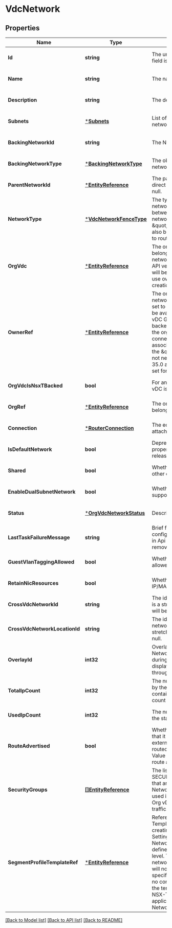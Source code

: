 # VdcNetwork

## Properties
Name | Type | Description | Notes
------------ | ------------- | ------------- | -------------
**Id** | **string** | The unique ID for the network. This field is read-only. | [optional] [default to null]
**Name** | **string** | The name of the network. | [optional] [default to null]
**Description** | **string** | The description of the network. | [optional] [default to null]
**Subnets** | [***Subnets**](Subnets.md) | List of subnets configured for the network. | [optional] [default to null]
**BackingNetworkId** | **string** | The NSX id of the backing network. | [optional] [default to null]
**BackingNetworkType** | [***BackingNetworkType**](BackingNetworkType.md) | The object type of the backing network. | [optional] [default to null]
**ParentNetworkId** | [***EntityReference**](EntityReference.md) | The parent network if the network is a direct network, otherwise it will be null. | [optional] [default to null]
**NetworkType** | [***VdcNetworkFenceType**](VdcNetworkFenceType.md) | The type of network. Changing the network type allows converting between an isolated and routed network. Note that the \&quot;connection\&quot; field must also be set if converting from isolated to routed network.  | [optional] [default to null]
**OrgVdc** | [***EntityReference**](EntityReference.md) | The organization vDC the network belongs to. This should be unset if the network is owned by a vDC Group. For API version 35.0 and above, this field will be treated as read only. Please use ownerRef for new network creation.  | [optional] [default to null]
**OwnerRef** | [***EntityReference**](EntityReference.md) | The org vDC or vDC Group that this network belongs to. If the ownerRef is set to a vDC Group, this network will be available across all the vDCs in the vDC Group. If the vDC Group is backed by a NSX-V network provider, the org vDC network is automatically connected to the distributed router associated with the vDC Group and the \&quot;connection\&quot; field does not need to be set. For API version 35.0 and above, this field should be set for network creation.  | [optional] [default to null]
**OrgVdcIsNsxTBacked** | **bool** | For an Org vDC network, whether the vDC is backed by NSX-T. | [optional] [default to null]
**OrgRef** | [***EntityReference**](EntityReference.md) | The organization to which the network belongs. | [optional] [default to null]
**Connection** | [***RouterConnection**](RouterConnection.md) | The edge gateway that the network is attached to.  | [optional] [default to null]
**IsDefaultNetwork** | **bool** | Deprecated unused field, this property will be removed in future release.  | [optional] [default to null]
**Shared** | **bool** | Whether this network is shared with other organization vDCs. | [optional] [default to null]
**EnableDualSubnetNetwork** | **bool** | Whether or not this network will support two subnets | [optional] [default to null]
**Status** | [***OrgVdcNetworkStatus**](OrgVdcNetworkStatus.md) | Description of the network&#39;s status.  | [optional] [default to null]
**LastTaskFailureMessage** | **string** | Brief failure message if the last configuration task failed. Deprecated in Api 33.0, this property will be removed in next release.  | [optional] [default to null]
**GuestVlanTaggingAllowed** | **bool** | Whether guest VLAN tagging is allowed. | [optional] [default to null]
**RetainNicResources** | **bool** | Whether network resources such as IP/MAC Addresses are to be retained. | [optional] [default to null]
**CrossVdcNetworkId** | **string** | The id of the cross vdc network if this is a stretched network, otherwise it will be null. | [optional] [default to null]
**CrossVdcNetworkLocationId** | **string** | The id of the org from which this network can be managed if this is a stretched network, otherwise it will be null. | [optional] [default to null]
**OverlayId** | **int32** | Overlay connectivity ID for this Network. This field is used on creation during POST only and will not be displayed on an object returned through GET or PUT.  | [optional] [default to null]
**TotalIpCount** | **int32** | The number of IP addresses defined by the static ip pools. If the network contains any IpV6 subnets, the total ip count will be null. | [optional] [default to null]
**UsedIpCount** | **int32** | The number of IP address used from the static ip pools. | [optional] [default to null]
**RouteAdvertised** | **bool** | Whether this network is advertised so that it can be routed out to the external networks. This applies only to routed network backed by NSX-T. Value will be unset or set to false if route advertisement is not applicable.  | [optional] [default to null]
**SecurityGroups** | [**[]EntityReference**](EntityReference.md) | The list of firewall groups of type SECURITY_GROUP/STATIC_MEMBERS that are assigned to the Org vDC Network. These groups can then be used in firewall rules to protect the Org vDC Network and allow/deny traffic.  | [optional] [default to null]
**SegmentProfileTemplateRef** | [***EntityReference**](EntityReference.md) | Reference to the Segment Profile Template that is to be used when creating/updating this network. Setting this will override any Org vDC Network Segment Profile Template defined at global level or an Org vDC level. This field is only relevant during network create/update operation and will not be returned on GETs. For specific profile types where there are no corresponding profiles defined in the template, VCD will use the default NSX-T profile. This field is only applicable for NSX-T Org vDC Networks.  | [optional] [default to null]

[[Back to Model list]](../README.md#documentation-for-models) [[Back to API list]](../README.md#documentation-for-api-endpoints) [[Back to README]](../README.md)


